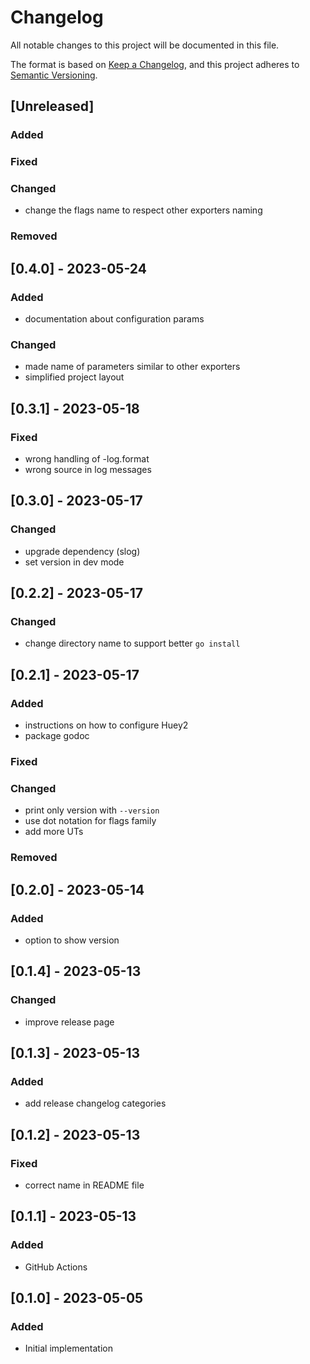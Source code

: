 # Changelog

All notable changes to this project will be documented in this file.

The format is based on [Keep a Changelog](https://keepachangelog.com/en/1.0.0/),
and this project adheres to [Semantic Versioning](https://semver.org/spec/v2.0.0.html).

## [Unreleased]

### Added

### Fixed
  
### Changed
- change the flags name to respect other exporters naming

### Removed

## [0.4.0] - 2023-05-24

### Added
- documentation about configuration params

### Changed
- made name of parameters similar to other exporters
- simplified project layout

## [0.3.1] - 2023-05-18

### Fixed
- wrong handling of -log.format
- wrong source in log messages
  
## [0.3.0] - 2023-05-17

### Changed

- upgrade dependency (slog)
- set version in dev mode
  
## [0.2.2] - 2023-05-17

### Changed

- change directory name to support better `go install`
  
## [0.2.1] - 2023-05-17

### Added

- instructions on how to configure Huey2
- package godoc
  
### Fixed

### Changed

- print only version with `--version`
- use dot notation for flags family
- add more UTs
  
### Removed

## [0.2.0] - 2023-05-14

### Added

- option to show version
  
## [0.1.4] - 2023-05-13

### Changed

- improve release page

## [0.1.3] - 2023-05-13

### Added

- add release changelog categories
  
## [0.1.2] - 2023-05-13

### Fixed

- correct name in README file
  
## [0.1.1] - 2023-05-13

### Added

- GitHub Actions
  
## [0.1.0] - 2023-05-05

### Added

- Initial implementation
